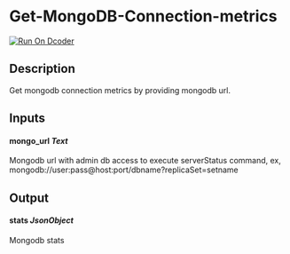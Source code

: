 # Get-MongoDB-Connection-metrics
[![Run On Dcoder](https://static-content.dcoder.tech/dcoder-assets/run-on-dcoder.svg)](https://code.dcoder.tech/feed/block/60e840b6c06deda57d792140)

## Description
Get mongodb connection metrics by providing mongodb url.

## Inputs
#### **mongo_url**  *Text*
Mongodb url with admin db access to execute serverStatus command, ex, mongodb://user:pass@host:port/dbname?replicaSet=setname

## Output
#### **stats**  *JsonObject*
Mongodb stats

